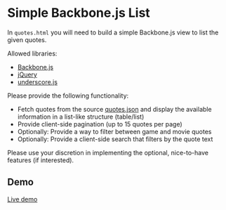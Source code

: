 
# Simple Backbone.js List

In `quotes.html` you will need to build a simple Backbone.js view to list the
given quotes.

Allowed libraries:

- [Backbone.js](http://backbonejs.org/)
- [jQuery](https://jquery.com/)
- [underscore.js](http://underscorejs.org/)

Please provide the following functionality:

- Fetch quotes from the source
  [quotes.json](https://gist.githubusercontent.com/anonymous/8f61a8733ed7fa41c4ea/raw/1e90fd2741bb6310582e3822f59927eb535f6c73/quotes.json)
  and display the available information in a list-like structure (table/list)
- Provide client-side pagination (up to 15 quotes per page)
- Optionally: Provide a way to filter between game and movie quotes
- Optionally: Provide a client-side search that filters by the quote text

Please use your discretion in implementing the optional, nice-to-have features
(if interested).

## Demo

[Live demo](https://coding-exercise-003.surge.sh/)

